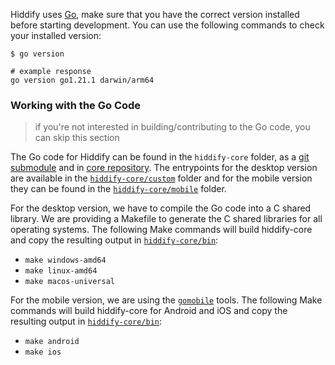 Hiddify uses [Go](https://go.dev), make sure that you have the correct version installed before starting development. You can use the following commands to check your installed version:


```shell
$ go version

# example response
go version go1.21.1 darwin/arm64
```

### Working with the Go Code

> if you're not interested in building/contributing to the Go code, you can skip this section

The Go code for Hiddify can be found in the `hiddify-core` folder, as a [git submodule](https://git-scm.com/book/en/v2/Git-Tools-Submodules) and in [core repository](https://github.com/hiddify/hiddify-next-core). The entrypoints for the desktop version are available in the [`hiddify-core/custom`](https://github.com/hiddify/hiddify-next-core/tree/main/custom) folder and for the mobile version they can be found in the [`hiddify-core/mobile`](https://github.com/hiddify/hiddify-next-core/tree/main/mobile) folder.

For the desktop version, we have to compile the Go code into a C shared library. We are providing a Makefile to generate the C shared libraries for all operating systems. The following Make commands will build hiddify-core and copy the resulting output in [`hiddify-core/bin`](https://github.com/hiddify/hiddify-next-core/tree/main/bin):

- `make windows-amd64`
- `make linux-amd64`
- `make macos-universal`

For the mobile version, we are using the [`gomobile`](https://github.com/golang/go/wiki/Mobile) tools. The following Make commands will build hiddify-core for Android and iOS and copy the resulting output in [`hiddify-core/bin`](https://github.com/hiddify/hiddify-next-core/tree/main/bin):

- `make android`
- `make ios`
